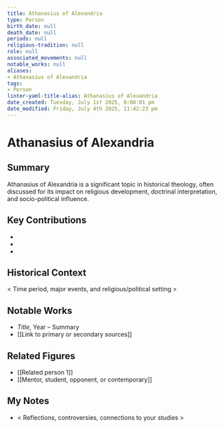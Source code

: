 ```yaml
---
title: Athanasius of Alexandria
type: Person
birth_date: null
death_date: null
periods: null
religious-tradition: null
role: null
associated_movements: null
notable_works: null
aliases:
- Athanasius of Alexandria
tags:
- Person
linter-yaml-title-alias: Athanasius of Alexandria
date_created: Tuesday, July 1st 2025, 8:08:01 pm
date_modified: Friday, July 4th 2025, 11:42:23 pm
---
```


# Athanasius of Alexandria

## Summary
Athanasius of Alexandria is a significant topic in historical theology, often discussed for its impact on religious development, doctrinal interpretation, and socio-political influence.

## Key Contributions
- 
- 
- 

## Historical Context
< Time period, major events, and religious/political setting >

## Notable Works
- *Title*, Year – Summary
- [[Link to primary or secondary sources]]


## Related Figures
- [[Related person 1]]
- [[Mentor, student, opponent, or contemporary]]

## My Notes
- < Reflections, controversies, connections to your studies >
